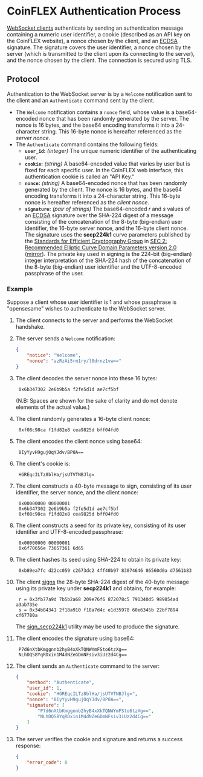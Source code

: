 # CoinFLEX Authentication Process

[WebSocket clients](WEBSOCKET-README.md) authenticate by sending an authentication message containing a numeric user identifier, a cookie (described as an API key on the CoinFLEX website), a nonce chosen by the client, and an [ECDSA][] signature. The signature covers the user identifier, a nonce chosen by the server (which is transmitted to the client upon its connecting to the server), and the nonce chosen by the client. The connection is secured using TLS.

## Protocol

Authentication to the WebSocket server is by a `Welcome` notification sent to the client and an `Authenticate` command sent by the client.

* The `Welcome` notification contains a `nonce` field, whose value is a base64-encoded nonce that has been randomly generated by the server. The nonce is 16 bytes, and the base64 encoding transforms it into a 24-character string. This 16-byte nonce is hereafter referenced as the *server nonce*.
* The `Authenticate` command contains the following fields:
	* **`user_id`:** *(integer)* The unique numeric identifier of the authenticating user.
	* **`cookie`:** *(string)* A base64-encoded value that varies by user but is fixed for each specific user. In the CoinFLEX web interface, this authentication cookie is called an "API Key."
	* **`nonce`:** *(string)* A base64-encoded nonce that has been randomly generated by the client. The nonce is 16 bytes, and the base64 encoding transforms it into a 24-character string. This 16-byte nonce is hereafter referenced as the *client nonce*.
	* **`signature`:** *(pair of strings)* The base64-encoded *r* and *s* values of an [ECDSA][] signature over the SHA-224 digest of a message consisting of the concatenation of the 8-byte (big-endian) user identifier, the 16-byte server nonce, and the 16-byte client nonce. The signature uses the **secp224k1** curve parameters published by the [Standards for Efficient Cryptography Group][SECG] in [SEC 2: Recommended Elliptic Curve Domain Parameters version 2.0][SEC2] ([mirror][SEC2-mirror]). The private key used in signing is the 224-bit (big-endian) integer interpretation of the SHA-224 hash of the concatenation of the 8-byte (big-endian) user identifier and the UTF-8-encoded passphrase of the user.

### Example

Suppose a client whose user identifier is 1 and whose passphrase is "opensesame" wishes to authenticate to the WebSocket server.

1. The client connects to the server and performs the WebSocket handshake.

1. The server sends a `Welcome` notification:

	```json
	{
		"notice": "Welcome",
		"nonce": "azRzAi5rm1ry/l0drnz1vw=="
	}
	```

1. The client decodes the server nonce into these 16 bytes:

		0x6b347302 2e6b9b5a f2fe5d1d ae7cf5bf

	(N.B: Spaces are shown for the sake of clarity and do not denote elements of the actual value.)

1. The client randomly generates a 16-byte client nonce:

		0xf08c98ca f1fd82e8 cea9825d bff04fd0

1. The client encodes the client nonce using base64:

		8IyYyvH9gujOqYJdv/BP0A==

1. The client's cookie is:

		HGREqcILTz8blHa/jsUTVTNBJlg=

1. The client constructs a 40-byte message to sign, consisting of its user identifier, the server nonce, and the client nonce:

		0x00000000 00000001
		0x6b347302 2e6b9b5a f2fe5d1d ae7cf5bf
		0xf08c98ca f1fd82e8 cea9825d bff04fd0

1. The client constructs a seed for its private key, consisting of its user identifier and UTF-8-encoded passphrase:

		0x00000000 00000001
		0x6f70656e 73657361 6d65

1. The client hashes its seed using SHA-224 to obtain its private key:

		0xb89ea7fc d22cc059 c2673dc2 4ff40b97 83074646 86560d0a d7561b83

1. The client [signs][ECDSA] the 28-byte SHA-224 digest of the 40-byte message using its private key under **secp224k1** and obtains, for example:

		r = 0x3fb77a9d 7b5b2a68 209e76f6 872078c5 791340d5 989854ad a3ab735e
		s = 0x34b84341 2f18a910 f18a7d4c e1d35978 60e6345b 22bf7894 cf67780a

	The [sign_secp224k1][] utility may be used to produce the signature.

1. The client encodes the signature using base64:

		P7d6nXtbKmggnnb2hyB4xXkTQNWYmFSto6tzXg==
		NLhDQS8YqRDxin1M4dNZeGDmNFsiv3iUz2d4Cg==

1. The client sends an `Authenticate` command to the server:

	```json
	{
		"method": "Authenticate",
		"user_id": 1,
		"cookie": "HGREqcILTz8blHa/jsUTVTNBJlg=",
		"nonce": "8IyYyvH9gujOqYJdv/BP0A==",
		"signature": [
			"P7d6nXtbKmggnnb2hyB4xXkTQNWYmFSto6tzXg==",
			"NLhDQS8YqRDxin1M4dNZeGDmNFsiv3iUz2d4Cg=="
		]
	}
	```

1. The server verifies the cookie and signature and returns a success response:

	```json
	{
		"error_code": 0
	}
	```


[API]: https://github.com/coinflex-exchange/API/blob/master/WEBSOCKET-README.md
[ECDSA]: http://en.wikipedia.org/wiki/Elliptic_Curve_DSA
[SECG]: http://www.secg.org/
[SEC2]: http://www.secg.org/download/aid-784/sec2-v2.pdf
[SEC2-mirror]: http://www.shield-kratos.com/pdf/sec2-v2.pdf
[sign_secp224k1]: https://github.com/coinflex-exchange/libecp#sign_secp224k1
